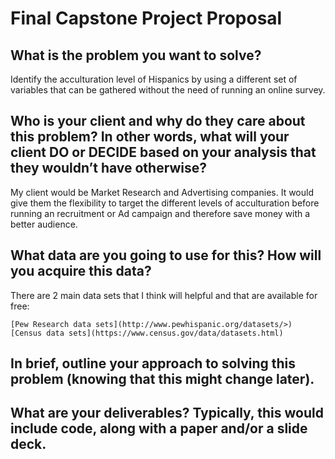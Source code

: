 Final Capstone Project Proposal
===============================

What is the problem you want to solve?
--------------------------------------

Identify the acculturation level of Hispanics by using a different set
of variables that can be gathered without the need of running an online
survey.

Who is your client and why do they care about this problem? In other words, what will your client DO or DECIDE based on your analysis that they wouldn’t have otherwise?
------------------------------------------------------------------------------------------------------------------------------------------------------------------------

My client would be Market Research and Advertising companies. It would
give them the flexibility to target the different levels of
acculturation before running an recruitment or Ad campaign and therefore
save money with a better audience.

What data are you going to use for this? How will you acquire this data?
------------------------------------------------------------------------

There are 2 main data sets that I think will helpful and that are
available for free:

    [Pew Research data sets](http://www.pewhispanic.org/datasets/>)
    [Census data sets](https://www.census.gov/data/datasets.html)

In brief, outline your approach to solving this problem (knowing that this might change later).
-----------------------------------------------------------------------------------------------

What are your deliverables? Typically, this would include code, along with a paper and/or a slide deck.
-------------------------------------------------------------------------------------------------------
